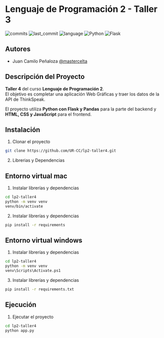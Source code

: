 # Lenguaje de Programación 2 - Taller 3

![commits](https://badgen.net/github/commits/mastercelta/lp2-taller4?icon=github) 
![last_commit](https://img.shields.io/github/last-commit/mastercelta/lp2-taller4)
![language](https://img.shields.io/badge/language-Python-blue.svg)
![Python](https://img.shields.io/badge/Python-v3.10.12-blue.svg)
![Flask](https://img.shields.io/badge/Flask-v2.3.2-blue.svg)

##  Autores
- Juan Camilo Peñaloza [@mastercelta](https://www.github.com/mastercelta)

## Descripción del Proyecto

**Taller 4** del curso **Lenguaje de Programación 2**.  
El objetivo es completar una aplicación Web Gráficas y traer los datos de la API de ThinkSpeak.

El proyecto utiliza **Python con Flask y Pandas** para la parte del backend y **HTML, CSS y JavaScript** para el frontend.

## Instalación

1. Clonar el proyecto
```bash
git clone https://github.com/UR-CC/lp2-taller4.git
```

2. Librerias y Dependencias

## Entorno virtual mac
1. Instalar librerías y dependencias
```bash
cd lp2-taller4
python -m venv venv
venv/bin/activate
```
2. Instalar librerías y dependencias
```bash
pip install -r requirements
```
## Entorno virtual windows
1. Instalar librerías y dependencias
```bash
cd lp2-taller4
python -m venv venv
venv\Scripts\Activate.ps1
```

3. Instalar librerías y dependencias
```bash
pip install -r requirements.txt
```
    
## Ejecución

1. Ejecutar el proyecto
```bash
cd lp2-taller4
python app.py
```

